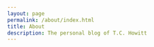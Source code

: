 ```yaml
---
layout: page
permalink: /about/index.html
title: About
description: The personal blog of T.C. Howitt
---
```


